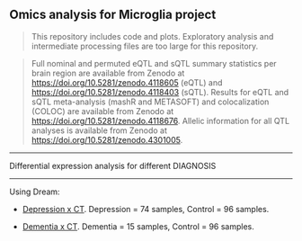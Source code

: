 ## Omics analysis for Microglia project

> This repository includes code and plots. Exploratory analysis and intermediate processing files are too large for this repository.

> Full nominal and permuted eQTL and sQTL summary statistics per brain region are available from Zenodo at https://doi.org/10.5281/zenodo.4118605 (eQTL) and https://doi.org/10.5281/zenodo.4118403 (sQTL). Results for eQTL and sQTL meta-analysis (mashR and METASOFT) and colocalization (COLOC) are available from Zenodo at https://doi.org/10.5281/zenodo.4118676. Allelic information for all QTL analyses is available from Zenodo at https://doi.org/10.5281/zenodo.4301005.

<p align="center">
 <src="https://rajlabmssm.github.io/MiGA_public_release/Fig1copy.png">
</p>

***************************************
Differential expression analysis for different DIAGNOSIS
***************************************
Using Dream: 
 - [Depression x CT](https://rajlabmssm.github.io/MiGA_public_release/DE_diagnosis/deg_depressionxct_dream.html). Depression = 74 samples, Control = 96 samples. 

 - [Dementia x CT](https://rajlabmssm.github.io/MiGA_public_release/DE_diagnosis/deg_dementiaxct_dream.html). Dementia = 15 samples, Control = 96 samples. 


